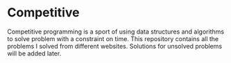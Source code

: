 # Competitive
Competitive programming is a sport of using data structures and algorithms to solve problem with a constraint on time.
This repository contains all the problems I solved from different websites. Solutions for unsolved problems will be added later.
